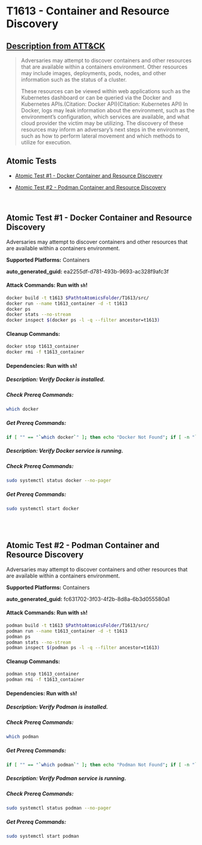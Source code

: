 # T1613 - Container and Resource Discovery
## [Description from ATT&CK](https://attack.mitre.org/techniques/T1613)
<blockquote>Adversaries may attempt to discover containers and other resources that are available within a containers environment. Other resources may include images, deployments, pods, nodes, and other information such as the status of a cluster.

These resources can be viewed within web applications such as the Kubernetes dashboard or can be queried via the Docker and Kubernetes APIs.(Citation: Docker API)(Citation: Kubernetes API) In Docker, logs may leak information about the environment, such as the environment’s configuration, which services are available, and what cloud provider the victim may be utilizing. The discovery of these resources may inform an adversary’s next steps in the environment, such as how to perform lateral movement and which methods to utilize for execution. </blockquote>

## Atomic Tests

- [Atomic Test #1 - Docker Container and Resource Discovery](#atomic-test-1---docker-container-and-resource-discovery)

- [Atomic Test #2 - Podman Container and Resource Discovery](#atomic-test-2---podman-container-and-resource-discovery)


<br/>

## Atomic Test #1 - Docker Container and Resource Discovery
Adversaries may attempt to discover containers and other resources that are available within a containers environment.

**Supported Platforms:** Containers


**auto_generated_guid:** ea2255df-d781-493b-9693-ac328f9afc3f






#### Attack Commands: Run with `sh`! 


```sh
docker build -t t1613 $PathtoAtomicsFolder/T1613/src/
docker run --name t1613_container -d -t t1613
docker ps
docker stats --no-stream
docker inspect $(docker ps -l -q --filter ancestor=t1613)
```

#### Cleanup Commands:
```sh
docker stop t1613_container
docker rmi -f t1613_container
```



#### Dependencies:  Run with `sh`!
##### Description: Verify Docker is installed.
##### Check Prereq Commands:
```sh
which docker
```
##### Get Prereq Commands:
```sh
if [ "" == "`which docker`" ]; then echo "Docker Not Found"; if [ -n "`which apt-get`" ]; then sudo apt-get -y install docker ; elif [ -n "`which yum`" ]; then sudo yum -y install docker ; fi ; else echo "Docker installed"; fi
```
##### Description: Verify Docker service is running.
##### Check Prereq Commands:
```sh
sudo systemctl status docker --no-pager
```
##### Get Prereq Commands:
```sh
sudo systemctl start docker
```




<br/>
<br/>

## Atomic Test #2 - Podman Container and Resource Discovery
Adversaries may attempt to discover containers and other resources that are available within a containers environment.

**Supported Platforms:** Containers


**auto_generated_guid:** fc631702-3f03-4f2b-8d8a-6b3d055580a1






#### Attack Commands: Run with `sh`! 


```sh
podman build -t t1613 $PathtoAtomicsFolder/T1613/src/
podman run --name t1613_container -d -t t1613
podman ps
podman stats --no-stream
podman inspect $(podman ps -l -q --filter ancestor=t1613)
```

#### Cleanup Commands:
```sh
podman stop t1613_container
podman rmi -f t1613_container
```



#### Dependencies:  Run with `sh`!
##### Description: Verify Podman is installed.
##### Check Prereq Commands:
```sh
which podman
```
##### Get Prereq Commands:
```sh
if [ "" == "`which podman`" ]; then echo "Podman Not Found"; if [ -n "`which apt-get`" ]; then sudo apt-get -y install podman ; elif [ -n "`which yum`" ]; then sudo yum -y install podman ; elif [ -n "`which pacman`" ]; then sudo pacman -Sy podman --noconfirm ; elif [ -n "`which brew`" ]; then brew install podman ; else echo "Unsupported package manager"; fi ; else echo "Podman installed"; fi
```
##### Description: Verify Podman service is running.
##### Check Prereq Commands:
```sh
sudo systemctl status podman --no-pager
```
##### Get Prereq Commands:
```sh
sudo systemctl start podman
```




<br/>
